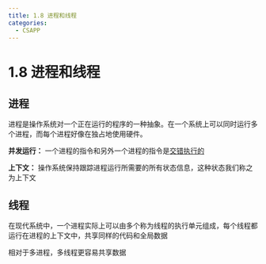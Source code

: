 ```yaml
---
title: 1.8 进程和线程
categories:
  - CSAPP
---
```


# 1.8 进程和线程

## 进程

进程是操作系统对一个正在运行的程序的一种抽象。在一个系统上可以同时运行多个进程，而每个进程好像在独占地使用硬件。

**并发运行：** 一个进程的指令和另外一个进程的指令是<u>交错执行的</u>

**上下文：** 操作系统保持跟踪进程运行所需要的所有状态信息，这种状态我们称之为上下文

## 线程

在现代系统中，一个进程实际上可以由多个称为线程的执行单元组成，每个线程都运行在进程的上下文中，共享同样的代码和全局数据

相对于多进程，多线程更容易共享数据
